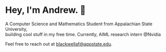 # Hey, I'm Andrew. 🤖
A Computer Science and Mathematics Student from Appalachian State University,\
building cool stuff in my free time. Currently, AIML research intern @Nvidia

Feel free to reach out at blackwellaf@appstate.edu.
